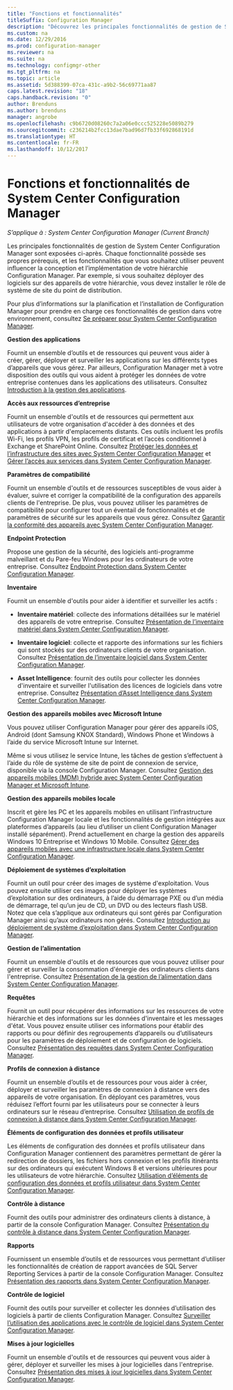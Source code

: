 ```yaml
---
title: "Fonctions et fonctionnalités"
titleSuffix: Configuration Manager
description: "Découvrez les principales fonctionnalités de gestion de System Center Configuration Manager."
ms.custom: na
ms.date: 12/29/2016
ms.prod: configuration-manager
ms.reviewer: na
ms.suite: na
ms.technology: configmgr-other
ms.tgt_pltfrm: na
ms.topic: article
ms.assetid: 5d388399-07ca-431c-a9b2-56c69771aa87
caps.latest.revision: "18"
caps.handback.revision: "0"
author: Brenduns
ms.author: brenduns
manager: angrobe
ms.openlocfilehash: c9b6720d08260c7a2a06e0ccc525228e5089b279
ms.sourcegitcommit: c236214b2fcc13dae7bad96d7fb33f692868191d
ms.translationtype: HT
ms.contentlocale: fr-FR
ms.lasthandoff: 10/12/2017
---
```

# <a name="features-and-capabilities-of-system-center-configuration-manager"></a>Fonctions et fonctionnalités de System Center Configuration Manager

*S’applique à : System Center Configuration Manager (Current Branch)*

Les principales fonctionnalités de gestion de System Center Configuration Manager sont exposées ci-après. Chaque fonctionnalité possède ses propres prérequis, et les fonctionnalités que vous souhaitez utiliser peuvent influencer la conception et l’implémentation de votre hiérarchie Configuration Manager. Par exemple, si vous souhaitez déployer des logiciels sur des appareils de votre hiérarchie, vous devez installer le rôle de système de site du point de distribution.  

 Pour plus d’informations sur la planification et l’installation de Configuration Manager pour prendre en charge ces fonctionnalités de gestion dans votre environnement, consultez [Se préparer pour System Center Configuration Manager](../../../core/plan-design/get-ready.md).  

 **Gestion des applications**  

 Fournit un ensemble d’outils et de ressources qui peuvent vous aider à créer, gérer, déployer et surveiller les applications sur les différents types d’appareils que vous gérez. Par ailleurs, Configuration Manager met à votre disposition des outils qui vous aident à protéger les données de votre entreprise contenues dans les applications des utilisateurs. Consultez [Introduction à la gestion des applications](/sccm/apps/understand/introduction-to-application-management).

 **Accès aux ressources d’entreprise**  

 Fournit un ensemble d'outils et de ressources qui permettent aux utilisateurs de votre organisation d'accéder à des données et des applications à partir d'emplacements distants. Ces outils incluent les profils Wi-Fi, les profils VPN, les profils de certificat et l’accès conditionnel à Exchange et SharePoint Online. Consultez [Protéger les données et l’infrastructure des sites avec System Center Configuration Manager](../../../protect/understand/protect-data-and-site-infrastructure.md) et [Gérer l’accès aux services dans System Center Configuration Manager](../../../protect/deploy-use/manage-access-to-services.md).  

 **Paramètres de compatibilité**  

 Fournit un ensemble d'outils et de ressources susceptibles de vous aider à évaluer, suivre et corriger la compatibilité de la configuration des appareils clients de l'entreprise. De plus, vous pouvez utiliser les paramètres de compatibilité pour configurer tout un éventail de fonctionnalités et de paramètres de sécurité sur les appareils que vous gérez. Consultez [Garantir la conformité des appareils avec System Center Configuration Manager](../../../compliance/understand/ensure-device-compliance.md).  

 **Endpoint Protection**  

 Propose une gestion de la sécurité, des logiciels anti-programme malveillant et du Pare-feu Windows pour les ordinateurs de votre entreprise. Consultez [Endpoint Protection dans System Center Configuration Manager](../../../protect/deploy-use/endpoint-protection.md).  

 **Inventaire**  

 Fournit un ensemble d'outils pour aider à identifier et surveiller les actifs :  

-   **Inventaire matériel**: collecte des informations détaillées sur le matériel des appareils de votre entreprise. Consultez [Présentation de l’inventaire matériel dans System Center Configuration Manager](../../../core/clients/manage/inventory/introduction-to-hardware-inventory.md).  

-   **Inventaire logiciel**: collecte et rapporte des informations sur les fichiers qui sont stockés sur des ordinateurs clients de votre organisation. Consultez [Présentation de l’inventaire logiciel dans System Center Configuration Manager](../../../core/clients/manage/inventory/introduction-to-software-inventory.md).  

-   **Asset Intelligence**: fournit des outils pour collecter les données d'inventaire et surveiller l'utilisation des licences de logiciels dans votre entreprise. Consultez [Présentation d’Asset Intelligence dans System Center Configuration Manager](../../../core/clients/manage/asset-intelligence/introduction-to-asset-intelligence.md).  

**Gestion des appareils mobiles avec Microsoft Intune**  

 Vous pouvez utiliser Configuration Manager pour gérer des appareils iOS, Android (dont Samsung KNOX Standard), Windows Phone et Windows à l’aide du service Microsoft Intune sur Internet.

 Même si vous utilisez le service Intune, les tâches de gestion s’effectuent à l’aide du rôle de système de site de point de connexion de service, disponible via la console Configuration Manager. Consultez [Gestion des appareils mobiles (MDM) hybride avec System Center Configuration Manager et Microsoft Intune](../../../mdm/understand/hybrid-mobile-device-management.md).  

 **Gestion des appareils mobiles locale**  

 Inscrit et gère les PC et les appareils mobiles en utilisant l’infrastructure Configuration Manager locale et les fonctionnalités de gestion intégrées aux plateformes d’appareils (au lieu d’utiliser un client Configuration Manager installé séparément). Prend actuellement en charge la gestion des appareils Windows 10 Entreprise et Windows 10 Mobile. Consultez [Gérer des appareils mobiles avec une infrastructure locale dans System Center Configuration Manager](../../../mdm/understand/manage-mobile-devices-with-on-premises-infrastructure.md).  

 **Déploiement de systèmes d’exploitation**  

 Fournit un outil pour créer des images de système d'exploitation. Vous pouvez ensuite utiliser ces images pour déployer les systèmes d’exploitation sur des ordinateurs, à l’aide du démarrage PXE ou d’un média de démarrage, tel qu’un jeu de CD, un DVD ou des lecteurs flash USB. Notez que cela s’applique aux ordinateurs qui sont gérés par Configuration Manager ainsi qu’aux ordinateurs non gérés. Consultez [Introduction au déploiement de système d’exploitation dans System Center Configuration Manager](../../../osd/understand/introduction-to-operating-system-deployment.md).  

 **Gestion de l’alimentation**  

 Fournit un ensemble d'outils et de ressources que vous pouvez utiliser pour gérer et surveiller la consommation d'énergie des ordinateurs clients dans l'entreprise. Consultez [Présentation de la gestion de l’alimentation dans System Center Configuration Manager](../../../core/clients/manage/power/introduction-to-power-management.md).  

 **Requêtes**  

 Fournit un outil pour récupérer des informations sur les ressources de votre hiérarchie et des informations sur les données d'inventaire et les messages d'état. Vous pouvez ensuite utiliser ces informations pour établir des rapports ou pour définir des regroupements d’appareils ou d’utilisateurs pour les paramètres de déploiement et de configuration de logiciels. Consultez [Présentation des requêtes dans System Center Configuration Manager](../../../core/servers/manage/introduction-to-queries.md).  

 **Profils de connexion à distance**  

 Fournit un ensemble d’outils et de ressources pour vous aider à créer, déployer et surveiller les paramètres de connexion à distance vers des appareils de votre organisation. En déployant ces paramètres, vous réduisez l’effort fourni par les utilisateurs pour se connecter à leurs ordinateurs sur le réseau d’entreprise. Consultez [Utilisation de profils de connexion à distance dans System Center Configuration Manager](/sccm/compliance/deploy-use/create-remote-connection-profiles).  

 **Éléments de configuration des données et profils utilisateur**  

 Les éléments de configuration des données et profils utilisateur dans Configuration Manager contiennent des paramètres permettant de gérer la redirection de dossiers, les fichiers hors connexion et les profils itinérants sur des ordinateurs qui exécutent Windows 8 et versions ultérieures pour les utilisateurs de votre hiérarchie. Consultez [Utilisation d’éléments de configuration des données et profils utilisateur dans System Center Configuration Manager](/sccm/compliance/deploy-use/create-user-data-and-profiles-configuration-items).  

 **Contrôle à distance**  

 Fournit des outils pour administrer des ordinateurs clients à distance, à partir de la console Configuration Manager. Consultez [Présentation du contrôle à distance dans System Center Configuration Manager](../../../core/clients/manage/remote-control/introduction-to-remote-control.md).  

 **Rapports**  

 Fournissent un ensemble d’outils et de ressources vous permettant d’utiliser les fonctionnalités de création de rapport avancées de SQL Server Reporting Services à partir de la console Configuration Manager. Consultez [Présentation des rapports dans System Center Configuration Manager](../../../core/servers/manage/introduction-to-reporting.md).  

 **Contrôle de logiciel**  

 Fournit des outils pour surveiller et collecter les données d’utilisation des logiciels à partir de clients Configuration Manager. Consultez [Surveiller l’utilisation des applications avec le contrôle de logiciel dans System Center Configuration Manager](../../../apps/deploy-use/monitor-app-usage-with-software-metering.md).  

 **Mises à jour logicielles**  

 Fournit un ensemble d'outils et de ressources qui peuvent vous aider à gérer, déployer et surveiller les mises à jour logicielles dans l'entreprise. Consultez [Présentation des mises à jour logicielles dans System Center Configuration Manager](/sccm/sum/understand/software-updates-introduction).  
